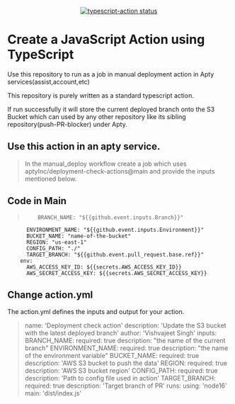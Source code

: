 <p align="center">
  <a href="https://github.com/actions/typescript-action/actions"><img alt="typescript-action status" src="https://github.com/actions/typescript-action/workflows/build-test/badge.svg"></a>
</p>

# Create a JavaScript Action using TypeScript

Use this repository to run as a job in manual deployment action in Apty services(assist,account,etc)

This repository is purely written as a standard typescript action.

If run successfully it will store the current deployed branch onto the S3 Bucket which can used by any other repository like its sibling repository(push-PR-blocker) under Apty.

## Use this action in an apty service.

> In the manual_deploy workflow create a job which uses aptyInc/deployment-check-actions@main and provide the inputs mentioned below.

## Code in Main

>         BRANCH_NAME: "${{github.event.inputs.Branch}}"
          ENVIRONMENT_NAME: "${{github.event.inputs.Environment}}"
          BUCKET_NAME: "name-of-the-bucket"
          REGION: "us-east-1"
          CONFIG_PATH: "./"
          TARGET_BRANCH: "${{github.event.pull_request.base.ref}}"
        env:
          AWS_ACCESS_KEY_ID: ${{secrets.AWS_ACCESS_KEY_ID}}
          AWS_SECRET_ACCESS_KEY: ${{secrets.AWS_SECRET_ACCESS_KEY}}


## Change action.yml

The action.yml defines the inputs and output for your action.

> name: 'Deployment check action'
description: 'Update the S3 bucket with the latest deployed branch'
author: 'Vishvajeet Singh'
inputs:
  BRANCH_NAME:
    required: true
    description: "the name of the current branch"
  ENVIRONMENT_NAME:
    required: true
    description: "the name of the environment variable"
  BUCKET_NAME:
    required: true
    description: 'AWS S3 bucket to push the data'
  REGION:
    required: true
    description: 'AWS S3 bucket region'
  CONFIG_PATH:
    required: true
    description: 'Path to config file used in action'
  TARGET_BRANCH:
    required: true
    description: 'Target branch of PR'
runs:
  using: 'node16'
  main: 'dist/index.js'


